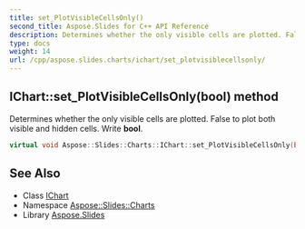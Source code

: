 ```yaml
---
title: set_PlotVisibleCellsOnly()
second_title: Aspose.Slides for C++ API Reference
description: Determines whether the only visible cells are plotted. False to plot both visible and hidden cells. Write bool.
type: docs
weight: 14
url: /cpp/aspose.slides.charts/ichart/set_plotvisiblecellsonly/
---
```

## IChart::set_PlotVisibleCellsOnly(bool) method


Determines whether the only visible cells are plotted. False to plot both visible and hidden cells. Write **bool**.

```cpp
virtual void Aspose::Slides::Charts::IChart::set_PlotVisibleCellsOnly(bool value)=0
```

## See Also

* Class [IChart](./)
* Namespace [Aspose::Slides::Charts](../)
* Library [Aspose.Slides](../../)